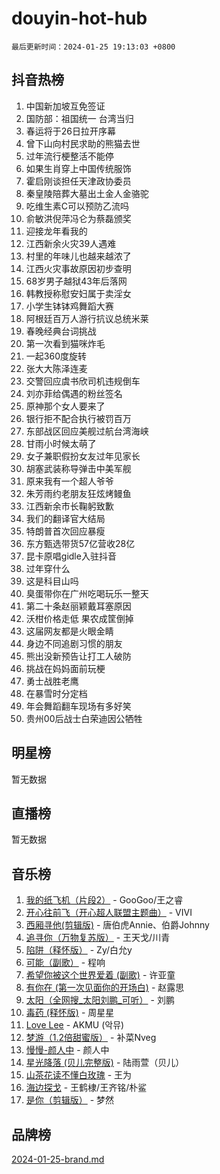# douyin-hot-hub

`最后更新时间：2024-01-25 19:13:03 +0800`

## 抖音热榜

1. 中国新加坡互免签证
1. 国防部：祖国统一 台湾当归
1. 春运将于26日拉开序幕
1. 曾下山向村民求助的熊猫去世
1. 过年流行梗整活不能停
1. 如果生肖穿上中国传统服饰
1. 霍启刚谈担任天津政协委员
1. 秦皇陵陪葬大墓出土金人金骆驼
1. 吃维生素C可以预防乙流吗
1. 俞敏洪倪萍冯仑为蔡磊颁奖
1. 迎接龙年看我的
1. 江西新余火灾39人遇难
1. 村里的年味儿也越来越浓了
1. 江西火灾事故原因初步查明
1. 68岁男子越狱43年后落网
1. 韩教授称慰安妇属于卖淫女
1. 小学生钵钵鸡舞蹈大赛
1. 阿根廷百万人游行抗议总统米莱
1. 春晚经典台词挑战
1. 第一次看到猫咪炸毛
1. 一起360度旋转
1. 张大大陈泽连麦
1. 交警回应虞书欣司机违规倒车
1. 刘亦菲给偶遇的粉丝签名
1. 原神那个女人要来了
1. 银行拒不配合执行被罚百万
1. 东部战区回应美舰过航台湾海峡
1. 甘雨小时候太萌了
1. 女子兼职假扮女友过年见家长
1. 胡塞武装称导弹击中美军舰
1. 原来我有一个超人爷爷
1. 朱芳雨约老朋友狂炫烤鳗鱼
1. 江西新余市长鞠躬致歉
1. 我们的翻译官大结局
1. 特朗普首次回应暴瘦
1. 东方甄选带货57亿营收28亿
1. 昆卡原唱gidle入驻抖音
1. 过年穿什么
1. 这是科目山吗
1. 臭蛋带你在广州吃喝玩乐一整天
1. 第二十条赵丽颖戴耳塞原因
1. 沃柑价格走低 果农成筐倒掉
1. 这届网友都是火眼金睛
1. 身边不同追剧习惯的朋友
1. 熊出没新预告让打工人破防
1. 挑战在妈妈面前玩梗
1. 勇士战胜老鹰
1. 在暴雪时分定档
1. 年会舞蹈翻车现场有多好笑
1. 贵州00后战士白荣迪因公牺牲

## 明星榜

暂无数据

## 直播榜

暂无数据

## 音乐榜

1. [我的纸飞机（片段2）](https://sf3-cdn-tos.douyinstatic.com/obj/tos-cn-ve-2774/oM2ZrKcg2CD5AeRB2gkeXOFB1IxAGJdZPazYHf) - GooGoo/王之睿
1. [开心往前飞（开心超人联盟主题曲）](https://sf86-cdn-tos.douyinstatic.com/obj/tos-cn-ve-2774/9d8fb7c82cf1421fb93a9fe925275e0a) - VIVI
1. [西厢寻他(剪辑版)](https://sf86-cdn-tos.douyinstatic.com/obj/tos-cn-ve-2774/oUsAVfAQKlRNxEv5qxvIB8o5qmIWUcXbzJKJhw) - 唐伯虎Annie、伯爵Johnny
1. [追寻你（万物复苏版）](https://sf86-cdn-tos.douyinstatic.com/obj/tos-cn-ve-2774/oYeAZJsbjIDit9APmBg8u6uDUQnHmoCf3gbo74) - 王天戈/川青
1. [陷阱（释怀版）](https://sf86-cdn-tos.douyinstatic.com/obj/tos-cn-ve-2774/oE8C21LeZrzKLDFfQYgMzx4GAIHageG5IzayY7) - Zy/白允y
1. [可能（副歌）](https://sf86-cdn-tos.douyinstatic.com/obj/tos-cn-ve-2774/cde1731888894259b333569393c2fb51) - 程响
1. [希望你被这个世界爱着 (副歌)](https://sf86-cdn-tos.douyinstatic.com/obj/tos-cn-ve-2774/oUHCmWQfZlE3QQBKBeD8rCFLpJzPgCpImhsxMt) - 许亚童
1. [有你在 (第一次见面你的开场白)](https://sf6-cdn-tos.douyinstatic.com/obj/tos-cn-ve-2774/oAthrQ3ClJBfI57uBoFEgNDYtNCZ0TSYQQfxQ0) - 赵露思
1. [太阳（全网搜_太阳刘鹏_可听）](https://sf86-cdn-tos.douyinstatic.com/obj/tos-cn-ve-2774/ogWbyIQnlBFImVbeDocRdCIYtBHlbJXgfZMvgz) - 刘鹏
1. [毒药 (释怀版)](https://sf86-cdn-tos.douyinstatic.com/obj/tos-cn-ve-2774/oYILMEAzspdZBIzy4frJNB8ZHPHWAhiwowd4Ad) - 周星星
1. [Love Lee](https://sf6-cdn-tos.douyinstatic.com/obj/tos-cn-ve-2774/o05GbkJGbCBTdDnMtB0fwOYgkeZp23vrWQDQBS) - AKMU (악뮤)
1. [梦游（1.2倍甜蜜版）](https://sf86-cdn-tos.douyinstatic.com/obj/tos-cn-ve-2774/o4gyAUm8hwufoEABmwVIiQtHsFuGzAEEWtNMzo) - 补菜Nveg
1. [慢慢-颜人中](https://sf3-cdn-tos.douyinstatic.com/obj/tos-cn-ve-2774/ocjHNfBXdBxQNC8ZGAeoLMFTUgtBg8bkExunDC) - 颜人中
1. [星光降落 (贝儿完整版)](https://sf86-cdn-tos.douyinstatic.com/obj/tos-cn-ve-2774/okwB9hAwyAtsFFkFBzAX1hOOfQuIoMNs0W2Mwr) - 陆雨萱（贝儿）
1. [山茶花读不懂白玫瑰](https://sf6-cdn-tos.douyinstatic.com/obj/tos-cn-ve-2774/osfn8B7DktrRHEPJgPCfDbw7QDQEkwC16BxZg9) - 王为
1. [海边探戈](https://sf86-cdn-tos.douyinstatic.com/obj/tos-cn-ve-2774/os9gE0VQCGqt6VQkZDyBBYvfSDY0QFe3vVmubn) - 王鹤棣/王齐铭/朴鲨
1. [是你（剪辑版）](https://sf3-cdn-tos.douyinstatic.com/obj/tos-cn-ve-2774/46019dae783c4c969944217fe1cfafc4) - 梦然

## 品牌榜

[2024-01-25-brand.md](2024-01-25-brand.md)
